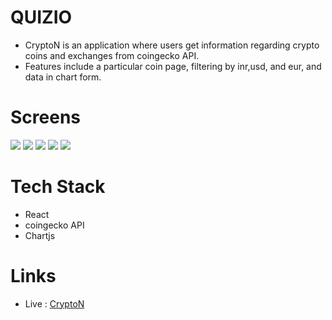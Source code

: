 # QUIZIO

- CryptoN is an application where users get information regarding crypto coins and exchanges
  from coingecko API.
- Features include a particular coin page, filtering by inr,usd, and eur, and data in chart form.

# Screens

![](https://res.cloudinary.com/dgqnvrab1/image/upload/v1676370969/screens/Screenshot_34_jeukaw.png)
![](https://res.cloudinary.com/dgqnvrab1/image/upload/v1676370969/screens/Screenshot_35_p9yzge.png)
![](https://res.cloudinary.com/dgqnvrab1/image/upload/v1676370969/screens/Screenshot_36_a9abz5.png)
![](https://res.cloudinary.com/dgqnvrab1/image/upload/v1676370969/screens/Screenshot_38_utxwxn.png)
![](https://res.cloudinary.com/dgqnvrab1/image/upload/v1676370969/screens/Screenshot_39_puqtqk.png)

# Tech Stack

- React
- coingecko API
- Chartjs

# Links

- Live : [CryptoN](https://app-crypton.netlify.app/)
